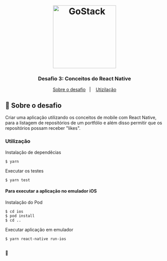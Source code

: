 <h1  align="center">
	<img  alt="GoStack"  src="https://rocketseat-cdn.s3-sa-east-1.amazonaws.com/bootcamp-header.png"  width="200px" />
</h1>

<h3  align="center">
	Desafio 3: Conceitos do React Native
</h3>

<p  align="center">
	<a  href="#rocket-sobre-o-desafio">Sobre o desafio</a>&nbsp;&nbsp;&nbsp;|&nbsp;&nbsp;&nbsp;
	<a  href="#utilização">Utizilação</a>
</p>

## :rocket: Sobre o desafio 

Criar uma aplicação utilizando os conceitos de mobile com React Native, para a listagem de repositórios de um portfólio e além disso permitir que os repositórios possam receber "likes".

### Utilização

Instalação de  dependêcias 
```
$ yarn
```

Executar os testes
```
$ yarn test
```

#### Para executar a aplicação no emulador iOS
Instalação do Pod
```
$ cd ios
$ pod install
$ cd ..
```

Executar aplicação em emulador
```
$ yarn react-native run-ios
```

##
:robot: